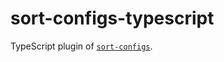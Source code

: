 # sort-configs-typescript

TypeScript plugin of [`sort-configs`](https://github.com/unional/sort-configs/tree/master/packages/sort-configs).
